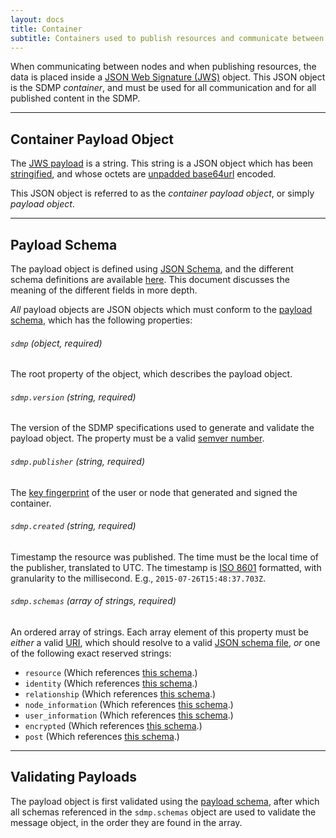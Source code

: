 ```yaml
---
layout: docs
title: Container
subtitle: Containers used to publish resources and communicate between nodes.
---
```



When communicating between nodes and when publishing resources, the data is placed inside
a [JSON Web Signature (JWS)](http://self-issued.info/docs/draft-ietf-jose-json-web-signature.html)
object. This JSON object is the SDMP *container*, and must be used for all communication
and for all published content in the SDMP.

---

## Container Payload Object

The [JWS payload](http://self-issued.info/docs/draft-ietf-jose-json-web-signature.html#rfc.section.2)
is a string. This string is a JSON object which has been
[stringified](https://developer.mozilla.org/en-US/docs/Web/JavaScript/Reference/Global_Objects/JSON/stringify),
and whose octets are [unpadded base64url](https://tools.ietf.org/html/rfc4648#section-5) encoded.

This JSON object is referred to as the *container payload object*, or simply *payload object*.

---

## Payload Schema

The payload object is defined using [JSON Schema](http://json-schema.org/), and the different
schema definitions are available [here](https://github.com/sdmp/sdmp-schema). This document
discusses the meaning of the different fields in more depth.

*All* payload objects are JSON objects which must conform to the
[payload schema](https://github.com/sdmp/sdmp-schema/blob/master/schemas/payload.json),
which has the following properties:

###### `sdmp` *(object, required)*

The root property of the object, which describes the payload object.

###### `sdmp.version` *(string, required)*

The version of the SDMP specifications used to generate and validate the payload
object. The property must be a valid [semver number](http://semver.org/).

###### `sdmp.publisher` *(string, required)*

The [key fingerprint](../cryptography/#key-fingerprint) of the user or node that generated
and signed the container.

###### `sdmp.created` *(string, required)*

Timestamp the resource was published. The time must be the local time of the publisher,
translated to UTC. The timestamp is [ISO 8601](https://en.wikipedia.org/wiki/ISO_8601)
formatted, with granularity to the millisecond. E.g., `2015-07-26T15:48:37.703Z`.

###### `sdmp.schemas` *(array of strings, required)*

An ordered array of strings. Each array element of this property must be *either* a
valid [URI](https://tools.ietf.org/html/rfc3986), which should resolve to a valid
[JSON schema file](http://json-schema.org/), *or* one of the following exact
reserved strings:

* `resource` (Which references [this schema](https://github.com/sdmp/sdmp-schema/blob/master/schemas/resource.json).)
* `identity` (Which references [this schema](https://github.com/sdmp/sdmp-schema/blob/master/schemas/identity.json).)
* `relationship` (Which references [this schema](https://github.com/sdmp/sdmp-schema/blob/master/schemas/relationship.json).)
* `node_information` (Which references [this schema](https://github.com/sdmp/sdmp-schema/blob/master/schemas/node_information.json).)
* `user_information` (Which references [this schema](https://github.com/sdmp/sdmp-schema/blob/master/schemas/user_information.json).)
* `encrypted` (Which references [this schema](https://github.com/sdmp/sdmp-schema/blob/master/schemas/encrypted.json).)
* `post` (Which references [this schema](https://github.com/sdmp/sdmp-schema/blob/master/schemas/post.json).)

---

## Validating Payloads

The payload object is first validated using the
[payload schema](https://github.com/sdmp/sdmp-schema/blob/master/schemas/payload.json),
after which all schemas referenced in the `sdmp.schemas` object are used to
validate the message object, in the order they are found in the array.
